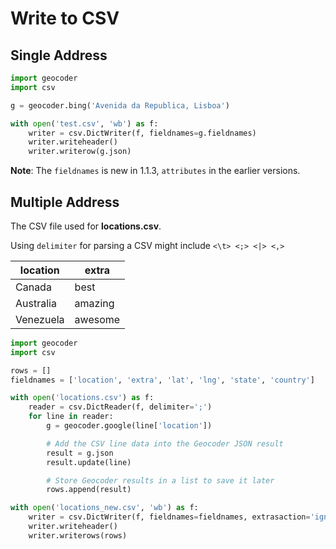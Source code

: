 # Write to CSV

## Single Address

```python
import geocoder
import csv

g = geocoder.bing('Avenida da Republica, Lisboa')

with open('test.csv', 'wb') as f:
    writer = csv.DictWriter(f, fieldnames=g.fieldnames)
    writer.writeheader()
    writer.writerow(g.json)
```
**Note**: The `fieldnames` is new in 1.1.3, `attributes` in the earlier versions.

## Multiple Address

The CSV file used for **locations.csv**.

Using `delimiter` for parsing a CSV might include `<\t> <;> <|> <,>`


| location    | extra      |
|-------------|-----------|
| Canada      | best      |
| Australia   | amazing   |
| Venezuela   | awesome   |

```python
import geocoder
import csv

rows = []
fieldnames = ['location', 'extra', 'lat', 'lng', 'state', 'country']

with open('locations.csv') as f:
    reader = csv.DictReader(f, delimiter=';')
    for line in reader:
        g = geocoder.google(line['location'])

        # Add the CSV line data into the Geocoder JSON result
        result = g.json
        result.update(line)

        # Store Geocoder results in a list to save it later
        rows.append(result)

with open('locations_new.csv', 'wb') as f:
    writer = csv.DictWriter(f, fieldnames=fieldnames, extrasaction='ignore')
    writer.writeheader()
    writer.writerows(rows)
```

